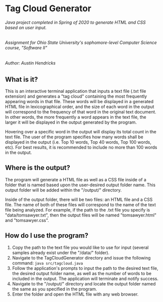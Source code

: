 # Tag Cloud Generator
###### Java project completed in Spring of 2020 to generate HTML and CSS based on user input.
###### Assignment for Ohio State University's sophomore-level Computer Science course, "Software II"
###### Author: Austin Hendricks

## What is it?

This is an interactive terminal application that inputs a text file (.txt file extension) and generates 
a "tag cloud" containing the most frequently appearing words in that file. These words will be displayed 
in a generated HTML file in lexicographical order, and the size of each word in the output will 
correspond to the frequency of that word in the original text document. In other words, the more frequently 
a word appears in the text file, the larger it will be displayed in the output generated by the program.

Hovering over a specific word in the output will display its total count in the text file.
The user of the program specifies how many words shall be displayed in the output (i.e. Top 10 words, Top 40 words, 
Top 100 words, etc). For best results, it is recommended to include no more than 100 words in the output.

## Where is the output?

The program will generate a HTML file as well as a CSS file inside of a folder that is named based upon 
the user-desired output folder name. This output folder will be added within the "/output/" directory.

Inside of the output folder, there will be two files: an HTML file and a CSS file. The name of both of these 
files will correspond to the name of the text file being analyzed. For example, if the path to the .txt file 
you specify is "data/tomsawyer.txt", then the output files will be named "tomsawyer.html" and "tomsawyer.css".

## How do I use the program?

1. Copy the path to the text file you would like to use for input (several samples already exist under the "/data/" folder).
2. Navigate to the TagCloudGenerator directory and issue the following command: `java src/tagcloud.java`
3. Follow the application's prompts to input the path to the desired text file, the desired output folder name, 
as well as the number of words to be included in the output. The application will terminate and notify success.
4. Navigate to the "/output/" directory and locate the output folder named the same as you specified in the program.
5. Enter the folder and open the HTML file with any web browser.
